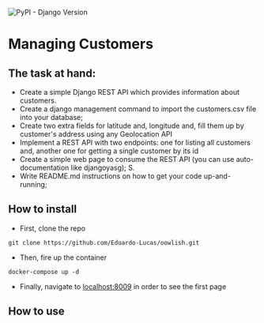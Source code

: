 ![PyPI - Django Version](https://img.shields.io/pypi/djversions/djangorestframework)

# Managing Customers
## The task at hand:
- Create a simple Django REST API which provides information about customers.
- Create a django management command to import the customers.csv file into your database;  
- Create two extra fields for latitude and, longitude and, fill them up by customer's address using any 
 Geolocation API
- Implement a REST API with two endpoints: one for listing all customers and, another one for getting
a single customer by its id 
- Create a simple web page to consume the REST API (you can use auto-documentation like djangoyasg);
S. 
- Write README.md instructions on how to get your code up-and-running;

## How to install
- First, clone the repo
```
git clone https://github.com/Eduardo-Lucas/oowlish.git
```
- Then, fire up the container
```
docker-compose up -d
```
- Finally, navigate to [localhost:8009][1] in order to see the first page 

[1]: http://localhost:8009

## How to use